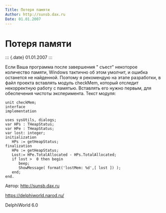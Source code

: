 ```yaml
---
Title: Потеря памяти
Author: http://sunsb.dax.ru
Date: 01.01.2007
---
```



Потеря памяти
=============

::: {.date}
01.01.2007
:::

Если Ваша программа после завершенмя " съест" некоторое количество
памяти, Windows тактично об этом умолчит, и ошибка останется не
найденной. Поэтому я рекомендую на этапе разработки, в файл проекта
вставлять модуль checkMem, который отследит некорректную работу с
памятью. Вставлять его нужно первым, для обеспечения чистоты
эксперимента. Текст модуля:

    unit checkMem;                     
    interface
    implementation
     
    uses sysUtils, dialogs;
    var HPs : THeapStatus;
    var HPe : THeapStatus;
    var lost: integer;
    initialization
       HPs := getHeapStatus;
    finalization
       HPe := getHeapStatus;
       Lost:= HPe.TotalAllocated - HPs.TotalAllocated;
       if lost >  0 then begin
          beep;
          ShowMessage( format('lostMem: %d',[ lost ]) );
       end;
    end.
     
     

Автор: http://sunsb.dax.ru

<https://delphiworld.narod.ru/>

DelphiWorld 6.0
